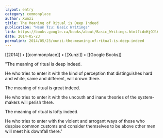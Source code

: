```yaml
---
layout: entry
category: commonplace
author: Xunzi
title: The Meaning of Ritual is Deep Indeed
publication: "Hsun Tzu: Basic Writings"
link: https://books.google.ca/books/about/Basic_Writings.html?id=HjOJlC_3oDIC
date: 2014-05-23
permalink: 2014/05/23/xunzi-the-meaning-of-ritual-is-deep-indeed
---
```


[[2014]] • [[commonplace]] • [[Xunzi]] • [[Google Books]]

"The meaning of ritual is deep indeed.

He who tries to enter it with the kind of perception that distinguishes hard and white, same and different, will drown there.

The meaning of ritual is great indeed.

He who tries to enter it with the uncouth and inane theories of the system-makers will perish there.

The meaning of ritual is lofty indeed.

He who tries to enter with the violent and arrogant ways of those who despise common customs and consider themselves to be above other men will meet his downfall there."